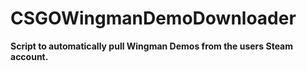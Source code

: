 # CSGOWingmanDemoDownloader
<b>Script to automatically pull Wingman Demos from the users Steam account.</b>
